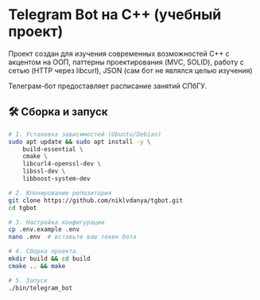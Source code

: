 # Telegram Bot на C++ (учебный проект)

Проект создан для изучения современных возможностей C++ с акцентом на ООП, паттерны проектирования (MVC, SOLID), работу с сетью (HTTP через libcurl), JSON (сам бот не являлся целью изучения)

Телеграм-бот предоставляет расписание занятий СПбГУ.

## 🛠 Сборка и запуск

```bash
# 1. Установка зависимостей (Ubuntu/Debian)
sudo apt update && sudo apt install -y \
    build-essential \
    cmake \
    libcurl4-openssl-dev \
    libssl-dev \
    libboost-system-dev

# 2. Клонирование репозитория
git clone https://github.com/niklvdanya/tgbot.git
cd tgbot

# 3. Настройка конфигурации
cp .env.example .env
nano .env  # вставьте ваш токен бота

# 4. Сборка проекта
mkdir build && cd build
cmake .. && make

# 5. Запуск
./bin/telegram_bot